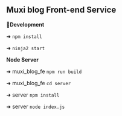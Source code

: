 ## Muxi blog Front-end Service

**Development**

➜  `npm install`

➜  `ninja2 start`

**Node Server**

➜  muxi_blog_fe  `npm run build`

➜  muxi_blog_fe `cd server`

➜  server `npm install`

➜  server `node index.js`

